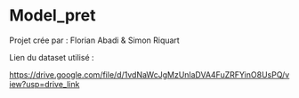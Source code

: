 # Model_pret

Projet crée par :
Florian Abadi
&
Simon Riquart

Lien du dataset utilisé :

https://drive.google.com/file/d/1vdNaWcJgMzUnlaDVA4FuZRFYinO8UsPQ/view?usp=drive_link
